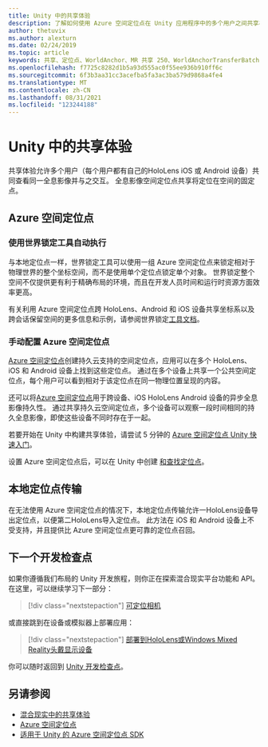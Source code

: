 ```yaml
---
title: Unity 中的共享体验
description: 了解如何使用 Azure 空间定位点在 Unity 应用程序中的多个用户之间共享相同的全息影像。
author: thetuvix
ms.author: alexturn
ms.date: 02/24/2019
ms.topic: article
keywords: 共享、定位点、WorldAnchor、MR 共享 250、WorldAnchorTransferBatch、SpatialPerception、Azure、Azure 空间定位点、ASA、混合现实头戴显示设备、Windows 混合现实头戴显示设备、虚拟现实头戴显示设备
ms.openlocfilehash: f7725c8282d1b5a93d555ac0f55ee936b910ff6c
ms.sourcegitcommit: 6f3b3aa31cc3acefba5fa3ac3ba579d9868a4fe4
ms.translationtype: MT
ms.contentlocale: zh-CN
ms.lasthandoff: 08/31/2021
ms.locfileid: "123244188"
---
```

# <a name="shared-experiences-in-unity"></a>Unity 中的共享体验

共享体验允许多个用户（每个用户都有自己的HoloLens iOS 或 Android 设备）共同查看同一全息影像并与之交互。 全息影像空间定位点共享将定位在空间的固定点。

## <a name="azure-spatial-anchors"></a>Azure 空间定位点

### <a name="automated-with-world-locking-tools"></a>使用世界锁定工具自动执行

与本地定位点一样，世界锁定工具可以使用一组 Azure 空间定位点来锁定相对于物理世界的整个坐标空间，而不是使用单个定位点锁定单个对象。 世界锁定整个空间不仅提供更有利于精确布局的环境，而且在开发人员时间和运行时资源方面效率更高。

有关利用 Azure 空间定位点跨 HoloLens、Android 和 iOS 设备共享坐标系以及跨会话保留空间的更多信息和示例，请参阅世界锁定[工具文档](https://microsoft.github.io/MixedReality-WorldLockingTools-Unity/DocGen/Documentation/HowTos/WLT_ASA.html)。

### <a name="manual-configuration-of-azure-spatial-anchors"></a>手动配置 Azure 空间定位点

<a href="/azure/spatial-anchors/overview" target="_blank">Azure 空间定位点</a>创建持久云支持的空间定位点，应用可以在多个 HoloLens、iOS 和 Android 设备上找到这些定位点。  通过在多个设备上共享一个公共空间定位点，每个用户可以看到相对于该定位点在同一物理位置呈现的内容。

还可以将<a href="/azure/spatial-anchors/overview" target="_blank">Azure 空间定位点</a>用于跨设备、iOS HoloLens Android 设备的异步全息影像持久性。  通过共享持久云空间定位点，多个设备可以观察一段时间相同的持久全息影像，即使这些设备不同时存在于一起。

若要开始在 Unity 中构建共享体验，请尝试 5 分钟的 <a href="/azure/spatial-anchors/unity-overview" target="_blank">Azure 空间定位点 Unity 快速入门</a>。

设置 Azure 空间定位点后，可以在 Unity 中创建 <a href="/azure/spatial-anchors/concepts/create-locate-anchors-unity" target="_blank">和查找定位点</a>。

## <a name="local-anchor-transfers"></a>本地定位点传输

在无法使用 Azure 空间定位点的情况下，本地定位[](../../out-of-scope/local-anchor-transfers-in-unity.md)点传输允许一HoloLens设备导出定位点，以便第二HoloLens导入定位点。  此方法在 iOS 和 Android 设备上不受支持，并且提供比 Azure 空间定位点更可靠的定位点召回。

## <a name="next-development-checkpoint"></a>下一个开发检查点

如果你遵循我们布局的 Unity 开发旅程，则你正在探索混合现实平台功能和 API。 在这里，可以继续学习下一部分：

> [!div class="nextstepaction"]
> [可定位相机](locatable-camera-in-unity.md)

或直接跳到在设备或模拟器上部署应用：

> [!div class="nextstepaction"]
> [部署到HoloLens或Windows Mixed Reality头戴显示设备](../platform-capabilities-and-apis/using-visual-studio.md)

你可以随时返回到 [Unity 开发检查点](unity-development-overview.md#3-advanced-features)。

## <a name="see-also"></a>另请参阅
* [混合现实中的共享体验](../platform-capabilities-and-apis/shared-experiences-in-mixed-reality.md)
* <a href="/azure/spatial-anchors" target="_blank">Azure 空间定位点</a>
* <a href="/dotnet/api/Microsoft.Azure.SpatialAnchors" target="_blank">适用于 Unity 的 Azure 空间定位点 SDK</a>